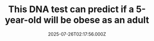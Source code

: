 ---
title: "This DNA test can predict if a 5-year-old will be obese as an adult"
date: 2025-07-26T02:17:56.000Z
category: Health
externalLink: "https://www.sciencedaily.com/releases/2025/07/250722035602.htm"
image: ""
excerpt: "What if we could predict obesity before it ever takes hold? A global team has created a genetic test that forecasts a child’s risk of adult obesity before age five—years before other factors kick in. By analyzing data from over five million people, their polygenic risk score doubles the predictive power of previous tools. While genetics isn’t destiny, those with…"
---